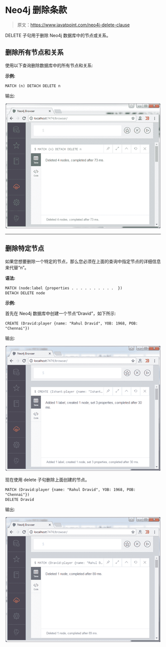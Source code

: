 # Neo4j 删除条款

> 原文：<https://www.javatpoint.com/neo4j-delete-clause>

DELETE 子句用于删除 Neo4j 数据库中的节点或关系。

## 删除所有节点和关系

使用以下查询删除数据库中的所有节点和关系:

**示例:**

```
MATCH (n) DETACH DELETE n 

```

输出:

![Neo4j Delete clauses 1](img/727a96dd6b8a178c664d99bca5ce5199.png)

* * *

## 删除特定节点

如果您想要删除一个特定的节点，那么您必须在上面的查询中指定节点的详细信息来代替“n”。

**语法:**

```
MATCH (node:label {properties . . . . . . . . . .  }) 
DETACH DELETE node 

```

**示例:**

首先在 Neo4j 数据库中创建一个节点“Dravid”，如下所示:

```
CREATE (Dravid:player {name: "Rahul Dravid", YOB: 1968, POB: "Chennai"}) 

```

输出:

![Neo4j Delete clauses 2](img/eb00f57204547be425c62fb5ee330d59.png)

现在使用 delete 子句删除上面创建的节点。

```
MATCH (Dravid:player {name: "Rahul Dravid", YOB: 1968, POB: "Chennai"}) 
DELETE Dravid 

```

输出:

![Neo4j Delete clauses 3](img/bce16f2fbd0e08a40c7ae9c51371f35c.png)